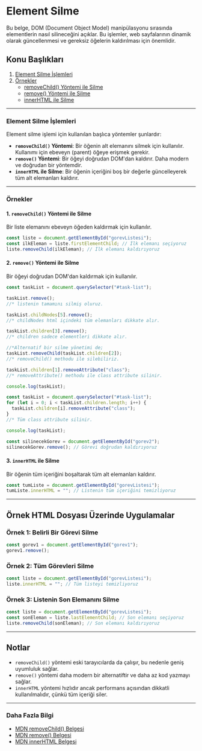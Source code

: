 # Element Silme

Bu belge, DOM (Document Object Model) manipülasyonu sırasında elementlerin nasıl silineceğini açıklar. Bu işlemler, web sayfalarının dinamik olarak güncellenmesi ve gereksiz öğelerin kaldırılması için önemlidir.

## Konu Başlıkları

1. [Element Silme İşlemleri](#element-silme-islemleri)
2. [Örnekler](#ornekler)
   - [removeChild() Yöntemi ile Silme](#1-removechild-yontemi-ile-silme)
   - [remove() Yöntemi ile Silme](#2-remove-yontemi-ile-silme)
   - [innerHTML ile Silme](#3-innerhtml-ile-silme)

---

### Element Silme İşlemleri

Element silme işlemi için kullanılan başlıca yöntemler şunlardır:

- **`removeChild()` Yöntemi**: Bir öğenin alt elemanını silmek için kullanılır. Kullanımı için ebeveyn (parent) öğeye erişmek gerekir.
- **`remove()` Yöntemi**: Bir öğeyi doğrudan DOM'dan kaldırır. Daha modern ve doğrudan bir yöntemdir.
- **`innerHTML` ile Silme**: Bir öğenin içeriğini boş bir değerle güncelleyerek tüm alt elemanları kaldırır.

---

### Örnekler

#### 1. `removeChild()` Yöntemi ile Silme
Bir liste elemanını ebeveyn öğeden kaldırmak için kullanılır.

```javascript
const liste = document.getElementById("gorevListesi");
const ilkEleman = liste.firstElementChild; // İlk elemanı seçiyoruz
liste.removeChild(ilkEleman); // İlk elemanı kaldırıyoruz
```

#### 2. `remove()` Yöntemi ile Silme
Bir öğeyi doğrudan DOM'dan kaldırmak için kullanılır.

```javascript
const taskList = document.querySelector("#task-list");

taskList.remove();
//* listenin tamamını silmiş oluruz.

taskList.childNodes[5].remove();
//* childNodes html içindeki tüm elemanları dikkate alır.

taskList.children[3].remove();
//* children sadece elementleri dikkate alır.

//*Alternatif bir silme yönetimi de;
taskList.removeChild(taskList.children[2]);
//* removeChild() methodu ile silebiliriz.

taskList.children[1].removeAttribute("class");
//* removeAttribute() methodu ile class attribute silinir.

console.log(taskList);
```

```javascript
const taskList = document.querySelector("#task-list");
for (let i = 0; i < taskList.children.length; i++) {
  taskList.children[i].removeAttribute("class");
}
//* Tüm class attribute silinir.

console.log(taskList);
```

```javascript
const silinecekGorev = document.getElementById("gorev2");
silinecekGorev.remove(); // Görevi doğrudan kaldırıyoruz
```

#### 3. `innerHTML` ile Silme
Bir öğenin tüm içeriğini boşaltarak tüm alt elemanları kaldırır.

```javascript
const tumListe = document.getElementById("gorevListesi");
tumListe.innerHTML = ""; // Listenin tüm içeriğini temizliyoruz
```

---

## Örnek HTML Dosyası Üzerinde Uygulamalar

### Örnek 1: Belirli Bir Görevi Silme

```javascript
const gorev1 = document.getElementById("gorev1");
gorev1.remove();
```

### Örnek 2: Tüm Görevleri Silme

```javascript
const liste = document.getElementById("gorevListesi");
liste.innerHTML = ""; // Tüm listeyi temizliyoruz
```

### Örnek 3: Listenin Son Elemanını Silme

```javascript
const liste = document.getElementById("gorevListesi");
const sonEleman = liste.lastElementChild; // Son elemanı seçiyoruz
liste.removeChild(sonEleman); // Son elemanı kaldırıyoruz
```

---

## Notlar

- `removeChild()` yöntemi eski tarayıcılarda da çalışır, bu nedenle geniş uyumluluk sağlar.
- `remove()` yöntemi daha modern bir alternatiftir ve daha az kod yazmayı sağlar.
- `innerHTML` yöntemi hızlıdır ancak performans açısından dikkatli kullanılmalıdır, çünkü tüm içeriği siler.

---

### Daha Fazla Bilgi
- [MDN removeChild() Belgesi](https://developer.mozilla.org/en-US/docs/Web/API/Node/removeChild)
- [MDN remove() Belgesi](https://developer.mozilla.org/en-US/docs/Web/API/Element/remove)
- [MDN innerHTML Belgesi](https://developer.mozilla.org/en-US/docs/Web/API/Element/innerHTML)

